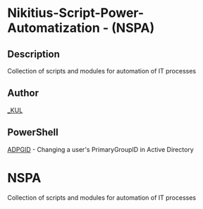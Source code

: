 ﻿# Nikitius-Script-Power-Automatization - (NSPA)

## Description
Collection of scripts and modules for automation of IT processes

## Author
[_KUL](https://github.com/isKUL)

## PowerShell
[ADPGID](NSPA/ADPGID/README.md) - Changing a user's PrimaryGroupID in Active Directory

# NSPA
Collection of scripts and modules for automation of IT processes